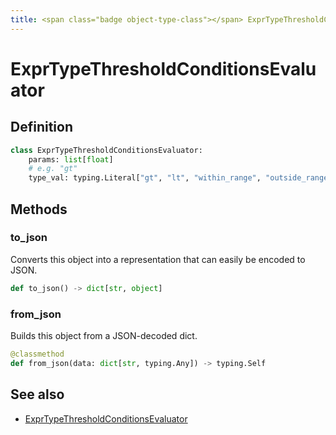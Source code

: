 ```yaml
---
title: <span class="badge object-type-class"></span> ExprTypeThresholdConditionsEvaluator
---
```

# <span class="badge object-type-class"></span> ExprTypeThresholdConditionsEvaluator

## Definition

```python
class ExprTypeThresholdConditionsEvaluator:
    params: list[float]
    # e.g. "gt"
    type_val: typing.Literal["gt", "lt", "within_range", "outside_range"]
```
## Methods

### <span class="badge object-method"></span> to_json

Converts this object into a representation that can easily be encoded to JSON.

```python
def to_json() -> dict[str, object]
```

### <span class="badge object-method"></span> from_json

Builds this object from a JSON-decoded dict.

```python
@classmethod
def from_json(data: dict[str, typing.Any]) -> typing.Self
```

## See also

 * <span class="badge builder"></span> [ExprTypeThresholdConditionsEvaluator](./builder-ExprTypeThresholdConditionsEvaluator.md)
